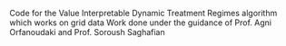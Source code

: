 Code for the Value Interpretable Dynamic Treatment Regimes algorithm which works on grid data
Work done under the guidance of Prof. Agni Orfanoudaki and Prof. Soroush Saghafian


